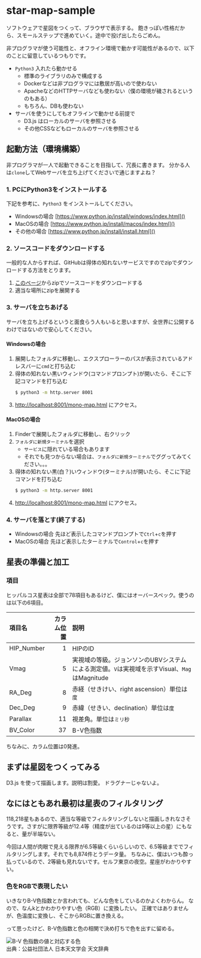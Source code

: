 # star-map-sample
ソフトウェアで星図をつくって、ブラウザで表示する。
飽きっぽい性格だから、スモールステップで進めていく。途中で投げ出したらごめん。

非プログラマが使う可能性と、オフライン環境で動かす可能性があるので、以下のことに留意しているつもりです。
- `Python3` 入れたら動かせる
    - 標準のライブラリのみで構成する
    - Dockerなどは非プログラマには敷居が高いので使わない
    - ApacheなどのHTTPサーバなども使わない（僕の環境が穢されるというのもある）
    - もちろん、DBも使わない
- サーバを使うにしてもオフラインで動かせる前提で
    - D3.js はローカルのサーバを参照させる
    - その他CSSなどもローカルのサーバを参照させる

## 起動方法（環境構築）
非プログラマが一人で起動できることを目指して、冗長に書きます。
分かる人は`clone`してWebサーバを立ち上げてくださいで通じますよね？

### 1. PCにPython3をインストールする
下記を参考に、`Python3` をインストールしてください。

- Windowsの場合 [https://www.python.jp/install/windows/index.html]()
- MacOSの場合 [https://www.python.jp/install/macos/index.html]()
- その他の場合 [https://www.python.jp/install/install.html]()

### 2. ソースコードをダウンロードする
一般的な人からすれば、GitHubは得体の知れないサービスですのでzipでダウンロードする方法をとります。

1. [このページ](https://github.com/yoshioH/star-map-sample/archive/master.zip)からzipでソースコードをダウンロードする
1. 適当な場所にzipを展開する

### 3. サーバを立ちあげる
サーバを立ち上げるというと面食らう人もいると思いますが、全世界に公開するわけではないので安心してください。

#### Windowsの場合
1. 展開したフォルダに移動し、エクスプローラーのパスが表示されているアドレスバーに`cmd`と打ち込む
1. 得体の知れない黒いウィンドウ(コマンドプロンプト)が開いたら、そこに下記コマンドを打ち込む
    ```bash
    $ python3 -m http.server 8001
    ```
1. [http://localhost:8001/mono-map.html]() にアクセス。

#### MacOSの場合
1. Finderで展開したフォルダに移動し、右クリック
1. `フォルダに新規ターミナル`を選択
    - `サービス`に隠れている場合もあります
    - それでも見つからない場合は、`フォルダに新規ターミナル`でググってみてください。。。
1. 得体の知れない黒(白？)いウィンドウ(ターミナル)が開いたら、そこに下記コマンドを打ち込む
    ```bash
    $ python3 -m http.server 8001
    ```
1. [http://localhost:8001/mono-map.html]() にアクセス。

### 4. サーバを落とす(終了する)
- Windowsの場合 先ほど表示したコマンドプロンプトで`Ctrl`+`c`を押す
- MacOSの場合 先ほど表示したターミナルで`Control`+`c`を押す

## 星表の準備と加工
### 項目
ヒッパルコス星表は全部で78項目もあるけど、僕にはオーバースペック。使うのは以下の6項目。

| 項目名     | カラム位置 | 説明                                                                    |
|:-----------|--------:|:------------------------------------------------------------------------|
| HIP_Number |       1 | HIPのID                                                                  |
| Vmag       |       5 | 実視域の等級。ジョンソンのUBVシステムによる測定値。`V`は実視域を示すVisual、`Mag`はMagnitude |
| RA_Deg     |       8 | 赤経（せきけい、right ascension）単位は`度`                                     |
| Dec_Deg    |       9 | 赤緯（せきい、declination）単位は`度`                                          |
| Parallax   |      11 | 視差角。単位は`ミリ秒`                                                      |
| BV_Color   |      37 | B-V色指数                                                               |

ちなみに、カラム位置は0発進。

## まずは星図をつくってみる
D3.js を使って描画します。説明は割愛。
ドラグナーじゃないよ。

## なにはともあれ最初は星表のフィルタリング
118,218星もあるので、適当な等級でフィルタリングしないと描画しきれなさそうです。さすがに限界等級が12.4等（精度が出ているのは9等以上の星）にもなると、量が半端ない。

今回は人間が肉眼で見える限界が6.5等級くらいらしいので、6.5等級まででフィルタリングします。それでも8,874件とうデータ量。
ちなみに、僕はいつも酔っ払っているので、2等級も見れないです。セルフ東京の夜空。星座がわかりやすい。

### 色をRGBで表現したい
いきなりB-V色指数とか言われても、どんな色をしているのかよくわからん。
なので、なんkとかわかりやすい色（RGB）に変換したい。
正確ではありませんが、色温度に変換し、そこからRGBに置き換える。

って思ったけど、B-V色指数と色の相関で決め打ちで色を出すに留める。

![B-V 色指数の値と対応する色](https://astro-dic.jp/wp/wp-content/uploads/color_index-2.gif)  
出典：公益社団法人 日本天文学会 天文辞典

